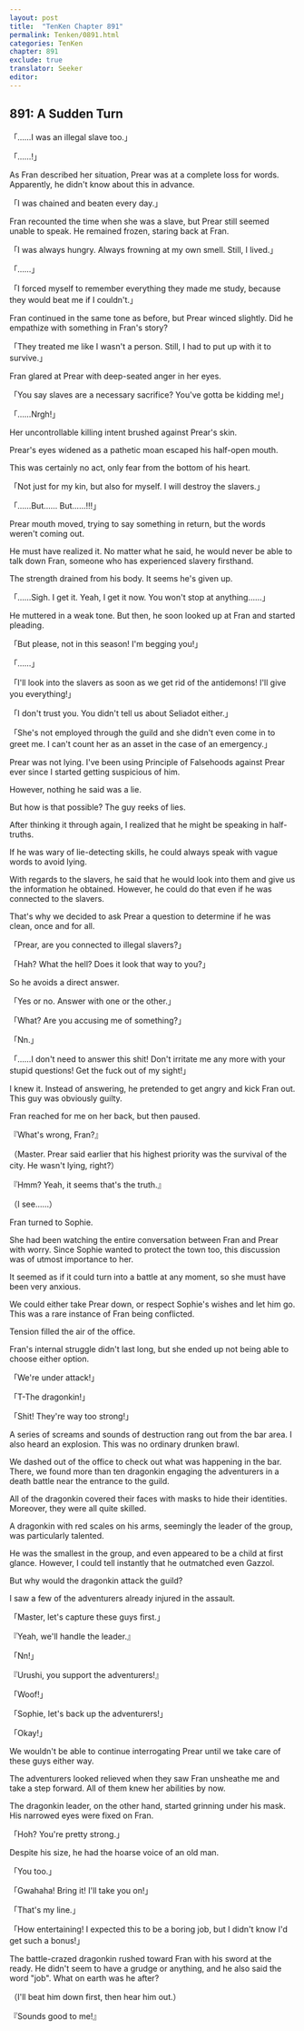 ```yaml
---
layout: post
title:  "TenKen Chapter 891"
permalink: Tenken/0891.html
categories: TenKen
chapter: 891
exclude: true
translator: Seeker
editor: 
---
```

<h2>891: A Sudden Turn</h2>

「……I was an illegal slave too.」

「……!」

 As Fran described her situation, Prear was at a complete loss for words. Apparently, he didn't know about this in advance.

「I was chained and beaten every day.」

 Fran recounted the time when she was a slave, but Prear still seemed unable to speak. He remained frozen, staring back at Fran.

「I was always hungry. Always frowning at my own smell. Still, I lived.」

「……」

「I forced myself to remember everything they made me study, because they would beat me if I couldn't.」

 Fran continued in the same tone as before, but Prear winced slightly. Did he empathize with something in Fran's story?

「They treated me like I wasn't a person. Still, I had to put up with it to survive.」

 Fran glared at Prear with deep-seated anger in her eyes.

「You say slaves are a necessary sacrifice? You've gotta be kidding me!」

「……Nrgh!」

 Her uncontrollable killing intent brushed against Prear's skin.

 Prear's eyes widened as a pathetic moan escaped his half-open mouth.

 This was certainly no act, only fear from the bottom of his heart.

「Not just for my kin, but also for myself. I will destroy the slavers.」

「……But…… But……!!!」

 Prear mouth moved, trying to say something in return, but the words weren't coming out.

 He must have realized it. No matter what he said, he would never be able to talk down Fran, someone who has experienced slavery firsthand.

 The strength drained from his body. It seems he's given up.

「……Sigh. I get it. Yeah, I get it now. You won't stop at anything……」

 He muttered in a weak tone. But then, he soon looked up at Fran and started pleading.

「But please, not in this season! I'm begging you!」

「……」

「I'll look into the slavers as soon as we get rid of the antidemons! I'll give you everything!」

「I don't trust you. You didn't tell us about Seliadot either.」

「She's not employed through the guild and she didn't even come in to greet me. I can't count her as an asset in the case of an emergency.」

 Prear was not lying. I've been using Principle of Falsehoods against Prear ever since I started getting suspicious of him.

 However, nothing he said was a lie.

 But how is that possible? The guy reeks of lies.

 After thinking it through again, I realized that he might be speaking in half-truths.

 If he was wary of lie-detecting skills, he could always speak with vague words to avoid lying.

 With regards to the slavers, he said that he would look into them and give us the information he obtained. However, he could do that even if he was connected to the slavers.

 That's why we decided to ask Prear a question to determine if he was clean, once and for all.

「Prear, are you connected to illegal slavers?」

「Hah? What the hell? Does it look that way to you?」

 So he avoids a direct answer.

「Yes or no. Answer with one or the other.」

「What? Are you accusing me of something?」

「Nn.」

「……I don't need to answer this shit! Don't irritate me any more with your stupid questions! Get the fuck out of my sight!」

 I knew it. Instead of answering, he pretended to get angry and kick Fran out. This guy was obviously guilty.

 Fran reached for me on her back, but then paused.

『What's wrong, Fran?』

（Master. Prear said earlier that his highest priority was the survival of the city. He wasn't lying, right?）

『Hmm? Yeah, it seems that's the truth.』

（I see……）

 Fran turned to Sophie.

 She had been watching the entire conversation between Fran and Prear with worry. Since Sophie wanted to protect the town too, this discussion was of utmost importance to her.

 It seemed as if it could turn into a battle at any moment, so she must have been very anxious.

 We could either take Prear down, or respect Sophie's wishes and let him go. This was a rare instance of Fran being conflicted.

 Tension filled the air of the office.

 Fran's internal struggle didn't last long, but she ended up not being able to choose either option.

「We're under attack!」

「T-The dragonkin!」

「Shit! They're way too strong!」

 A series of screams and sounds of destruction rang out from the bar area. I also heard an explosion. This was no ordinary drunken brawl.

 We dashed out of the office to check out what was happening in the bar. There, we found more than ten dragonkin engaging the adventurers in a death battle near the entrance to the guild.

 All of the dragonkin covered their faces with masks to hide their identities. Moreover, they were all quite skilled.

 A dragonkin with red scales on his arms, seemingly the leader of the group, was particularly talented.

 He was the smallest in the group, and even appeared to be a child at first glance. However, I could tell instantly that he outmatched even Gazzol.

 But why would the dragonkin attack the guild?

 I saw a few of the adventurers already injured in the assault.

「Master, let's capture these guys first.」

『Yeah, we'll handle the leader.』

「Nn!」

『Urushi, you support the adventurers!』

「Woof!」

「Sophie, let's back up the adventurers!」

「Okay!」

 We wouldn't be able to continue interrogating Prear until we take care of these guys either way.

 The adventurers looked relieved when they saw Fran unsheathe me and take a step forward. All of them knew her abilities by now.

 The dragonkin leader, on the other hand, started grinning under his mask. His narrowed eyes were fixed on Fran.

「Hoh? You're pretty strong.」

 Despite his size, he had the hoarse voice of an old man.

「You too.」

「Gwahaha! Bring it! I'll take you on!」

「That's my line.」

「How entertaining! I expected this to be a boring job, but I didn't know I'd get such a bonus!」

 The battle-crazed dragonkin rushed toward Fran with his sword at the ready. He didn't seem to have a grudge or anything, and he also said the word "job". What on earth was he after?

（I'll beat him down first, then hear him out.）

『Sounds good to me!』



